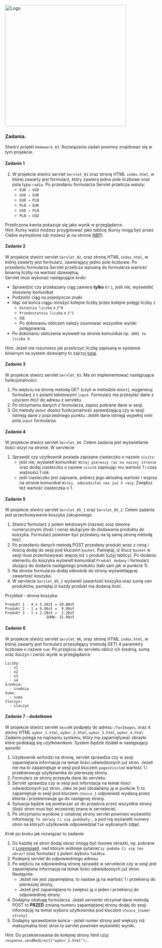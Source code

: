 <img alt="Logo" src="http://coderslab.pl/svg/logo-coderslab.svg" width="400">

### Zadania.

Stwórz projekt `Homework_03`. Rozwiązania zadań powinny znajdować się w tym projekcie.

#### Zadanie 1

1. W projekcie stwórz servlet `Servlet_01` oraz stronę HTML `index.html`,
w której zawarty jest formularz, który zawiera jedno pole liczbowe oraz pola typu `radio`. 
Po przesłaniu formularza Servlet przelicza waluty:  
    * `EUR → USD`
    * `USD → EUR`
    * `EUR → PLN`
    * `PLN → EUR`
    * `USD → PLN`
    * `PLN → USD`
  
Przeliczona kwota pokazuje się jako wynik w przeglądarce.  
Hint: Kursy walut możesz przygotować jako tablicę (kursy mogą być przez Ciebie wymyślone lub możesz je na stronie [NBP][nbp]).


#### Zadanie 2

W projekcie stwórz servlet `Servlet_02`, oraz stronę HTML `index.html`, w której zawarty jest formularz, zawierający jedno pole liczbowe. Po przesłaniu formularza Servlet przelicza wpisaną do formularza wartość binarną liczby na wartość dziesiętną.  
Servlet musi wykonać następujące kroki:  
  * Sprawdzić czy przekazany ciąg zawiera **tylko** `0` i `1`, jeśli nie, wyświetlić stosowny komunikat
  * Podzielić ciąg na pojedyncze znaki
  * Idąc od końca ciągu mnożyć kolejne liczby przez kolejne potęgi liczby `2`  
    * `Ostatnia liczba` x `2^0`
    * `Przedostatnia liczba` x `2^1`
    * itd.
    * Po dokonaniu obliczeń należy zsumować wszystkie wyniki potęgowania.
  * Po dokonaniu obliczenia wyświetl na stronie komunikat np. `1001 to liczba 9`.


Hint: Jeżeli nie rozumiesz jak przeliczyć liczbę zapisaną w systemie binarnym na system dziesiętny to zajrzyj [tutaj][binary-convertion].


#### Zadanie 3
W projekcie stwórz servlet `Servlet_03`. Ma on implementować następujące funkcjonalności:
1. Po wejściu na stronę metodą GET (czyli w metodzie `doGet`), wygeneruj formularz z `5` polami tekstowymi `input`. Formularz ma przesyłać dane z użyciem `POST` do adresu z servletu.
2. Po otrzymaniu danych z formularza, zapisz pobrane dane w sesji.
3. Do metody `doGet` dopisz funkcjonalność sprawdzającą czy w sesji istnieją dane z poprzedniego punktu. Jeżeli dane istnieją  wypełnij nimi pola `input` formularza.

#### Zadanie 4
W projekcie stwórz servlet `Servlet_04`. Celem zadania jest wyświetlanie ilości wizyt na stronie. W servlecie:
1. Sprawdź czy użytkownik posiada zapisane ciasteczko o nazwie `visits`:
    * jeśli nie, wyświetl komunikat: `Witaj pierwszy raz na naszej stronie` oraz dodaj ciasteczko o nazwie `visit`s zapisując mu wartość 1 i czas ważności 1 rok.
    * jeśli ciasteczko jest zapisane, pobierz jego aktualną wartość i wypisz na stronie komunikat `Witaj, odwiedziłeś nas już X razy`. Zwiększ też wartość ciasteczka o 1.

#### Zadanie 5
W projekcie stwórz servlet `Servlet_05_1` oraz `Servlet_05_2`. Celem zadania jest przechowywanie koszyka zakupowego.
1. Stwórz formularz z polem tekstowym (nazwa) oraz dwoma numerycznymi (ilość i cena) służącymi do dodawania produktu do koszyka. Formularz powinien być przesłany na tą samą stronę metodą `POST`. 
2. Po przesłaniu danych metodą POST przesłany produkt wraz z ceną i ilością dodaj do sesji pod kluczem `basket`. Pamiętaj, iż klucz `basket` w sesji musi przechowywać więcej niż `1` produkt (użyj tablicy). Po dodaniu elementu do koszyka wyświetl komunikat `Produkt dodany` i formularz służący do dodanie następnego produktu (taki sam jak w punkcie 1).
3. Na stronie formularza dodaj odnośnik do strony wyświetlającej zawartość koszyka.
4. W servlecie `Servlet_05_2` wyświetl zawartość koszyka oraz sumę cen produktów, pamiętaj iż każdy produkt ma dodaną ilość.

Przykład - strona koszyka:
```
Produkt 1 - 4 x 5.20zł = 20.80zł
Produkt 2 - 1 x 9.99zł =  9.99zł
Produkt 3 - 1 x 2.20zł =  2.20zł
                   SUMA: 32.99zł
```

#### Zadanie 6

W projekcie stwórz servlet `Servlet_06`, oraz stronę HTML `index.html`, w której zawarty jest formularz przesyłający (metodą GET) 4 parametry liczbowe o nazwie `num`. Po przejściu do servletu oblicz ich średnią, sumę oraz iloczyn i zwróć wynik w przeglądarce:

````
Liczby:
  - x1
  - x2
  - x3
  - x4
Średnia:
  - średnia 
Suma:
  - suma 
Iloczyn:
  - iloczyn 
````

#### Zadanie 7 - dodatkowe

W projekcie stwórz servlet `Sess06` podpięty do adresu `/favImages`, 
oraz 4 strony HTML `wybor_1.html`, `wybor_2.html`, `wybor_3.html`, `wybor_4.html`. 
Zadanie polega na napisaniu systemu, który ma zapamiętywać obrazki które podobają się użytkownikom. 
System będzie działał w następujący sposób:
1. Użytkownik wchodzi na stronę, servlet sprawdza czy w sesji zapamiętana informacja na temat ilości odwiedzonych już stron.
 Jeżeli nie ma to zapamiętuje w sesji pod kluczem `pagesVisited` wartość 1 i przekierowuje użytkownika do pierwszej strony.
2. Formularz ze strony przesyła dane do servletu.
3. Servlet sprawdza czy w sesji jest informacja na temat ilości odwiedzonych już stron.
 Jako że jest (dodaliśmy ją w punkcie 1) to zapamiętuje w sesji pod kluczem `choice_1` odpowiedź wysłaną przez 
 klienta i przekierowuje go do następnej strony.
4. Sytuacja będzie się powtarzać aż do przejścia przez wszystkie strony (ilość stron musi być wcześniej znana w servelecie).
5. Po otrzymaniu wyników z ostatniej strony servlet powinien wyświetlić informację: `Te obrazy Ci się podobały:`, 
a pod nią wyświetli numery stron na których użytkownik odpowiedział `Tak` wybranych zdjęć.

Krok po kroku jak rozwiązać to zadanie:
1. Do każdej ze stron dodaj obraz (mogą być losowe obrazki, np. pobrane z [Lorempixel][lorempixel]),
 nad którym widnieje pytanie`Czy podoba Ci się ten obraz?` oraz formularz z polem wyboru `Tak`/`Nie`.
2. Podepnij servlet do odpowiedniego adresu.
3. Po wejściu na odpowiednią stronę sprawdź w servelecie czy w sesji jest zapamiętana informacja 
na temat ilości odwiedzonych już stron. Następnie:
    * Jeżeli nie jest zapamiętana, to nastaw ją na wartość 1 i przekieruj do pierwszej strony,
    * Jeżeli jest zapamiętana to zwiększ ją o jeden i przekieruj do odpowiedniej strony.
4. Dodajmy obsługę formularza. Jeżeli serverlet otrzymał dane metodą POST to **PRZED** zmianą numeru 
zapamiętanej strony dodaj do sesji informację na temat wyboru użytkownika pod kluczem `choice_{numer strony}`.
5. Dodajmy sprawdzenie końca - jeżeli numer strony jest większy niż maksymalna ilość stron to servlet
 powinien wyświetlić wyniki.

Hint: Do przekierowania do kolejnej strony html użyj `response.sendRedirect("wybor_2.html");`.


<!-- Links -->
[degrees-convertion]:https://pl.wikipedia.org/wiki/Skala_Fahrenheita#Spos.C3.B3b_dok.C5.82adny
[submit-btns]:http://stackoverflow.com/a/2680198
[nbp]:http://www.nbp.pl/home.aspx?navid=archa&c=/ascx/tabarch.ascx&n=a008z170112
[binary-convertion]:http://www.wikihow.com/Convert-from-Binary-to-Decimal
[lorempixel]:http://lorempixel.com/